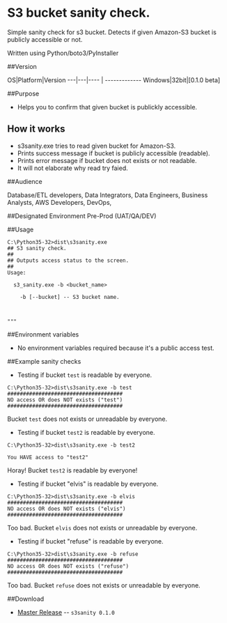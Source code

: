 # S3 bucket sanity check.

Simple sanity check for s3 bucket.
Detects if given Amazon-S3 bucket is publicly accessible or not.


Written using Python/boto3/PyInstaller

##Version

OS|Platform|Version 
---|---|---- | -------------
Windows|32bit|[0.1.0 beta]

##Purpose

- Helps you to confirm that given bucket is publickly accessible.

## How it works
- s3sanity.exe tries to read given bucket for Amazon-S3.
- Prints success message if bucket is publicly accessible (readable).
- Prints error message if bucket does not exists or not readable.
- It will not elaborate why read try faied.

##Audience

Database/ETL developers, Data Integrators, Data Engineers, Business Analysts, AWS Developers, DevOps, 

##Designated Environment
Pre-Prod (UAT/QA/DEV)

##Usage

```
C:\Python35-32>dist\s3sanity.exe
## S3 sanity check.
##
## Outputs access status to the screen.
##
Usage:

  s3_sanity.exe -b <bucket_name>

    -b [--bucket] -- S3 bucket name.


	
"""

```

##Environment variables

* No environment variables required because it's a public access test.


##Example sanity checks


* Testing if bucket `test` is readable by everyone.

```
C:\Python35-32>dist\s3sanity.exe -b test
#####################################
NO access OR does NOT exists ("test")
#####################################

```

Bucket `test` does not exists or unreadable by everyone.


* Testing if bucket `test2` is readable by everyone.

```
C:\Python35-32>dist\s3sanity.exe -b test2

You HAVE access to "test2"

```

Horay! Bucket `test2` is readable by everyone!


* Testing if bucket "elvis" is readable by everyone.

```
C:\Python35-32>dist\s3sanity.exe -b elvis
#####################################
NO access OR does NOT exists ("elvis")
#####################################

```

Too bad. Bucket `elvis` does not exists or unreadable by everyone.


* Testing if bucket "refuse" is readable by everyone.

```
C:\Python35-32>dist\s3sanity.exe -b refuse
#####################################
NO access OR does NOT exists ("refuse")
#####################################

```

Too bad. Bucket `refuse` does not exists or unreadable by everyone.




##Download
* [Master Release](https://github.com/alexbuz/S3_Sanity_Check/archive/master.zip) -- `s3sanity 0.1.0`
